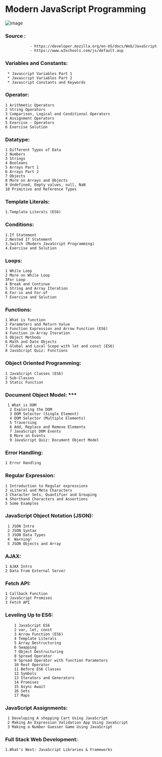 # Modern JavaScript Programming 
![image](https://github.com/ADATYA/JavaScript-by-bohubrihi/assets/97549431/238e5cc4-edb9-4865-9d1a-2221587d0273)

  ### Source : 
               - https://developer.mozilla.org/en-US/docs/Web/JavaScript
               - https://www.w3schools.com/js/default.asp 
               
 
  ### Variables and Constants:  
     * Javascript Variables Part 1
     * Javascript Variables Part 2
     * Javascript Constants and Keywords
     
### Operator:
    1 Arithmetic Operators
    2 String Operators
    3 Comparison, Logical and Conditional Operators
    4 Assignment Operators
    5 Exercise - Operators
    6 Exercise Solution
    
### Datatype:
    1 Different Types of Data
    2 Numbers
    3 Strings
    4 Booleans
    5 Arrays Part 1
    6 Arrays Part 2
    7 Objects
    8 More on Arrays and Objects
    9 Undefined, Empty values, null, NaN
    10 Primitive and Reference Types
    
### Template Literals:
    1.Template Literals (ES6)
    
### Conditions:
    1.If Statement
    2.Nested If Statement
    3.Switch (Modern JavaScript Programming)
    4.Exercise and Solution
    
### Loops:
    1 While Loop
    2 More on While Loop  
    3For Loop
    4 Break and Continue   
    5 String and Array Iteration   
    6 For-in and For-of  
    7 Exercise and Solution
    
### Functions:
    1 What is function 
    2 Parameters and Return Value 
    3 Function Expression and Arrow Function (ES6) 
    4 Function in Array Iteration  
    5 Object Methods    
    6 Math and Date Objects 
    7 Global and Local Scope with let and const (ES6)    
    8 JavaScript Quiz: Functions
    
### Object Oriented Programming:
    1 JavaScript Classes (ES6)
    2 Sub-Classes 
    3 Static Function
    
### Document Object Model: ***
     1 What is DOM
      2 Exploring the DOM
      3 DOM Selector (Single Element)
      4 DOM Selector (Multiple Elements)
      5 Traversing
      6 Add, Replace and Remove Elements
      7 JavaScript DOM Events
      8 More on Events
      9 JavaScript Quiz: Document Object Model
      
### Error Handling:
    1 Error Handling
    
### Regular Expression:
    1 Introduction to Regular expressions
    2 sLiteral and Meta Characters 
    3 Character Sets, Quantifier and Grouping
    4 Shorthand Characters and Assertions  
    5 Some Examples
    
### JavaScript Object Notation (JSON):
     1 JSON Intro    
     2 JSON Syntax
     3 JSON Data Types   
     4  Warning!
     5 JSON Objects and Array
     
### AJAX:
    1 AJAX Intro
    2 Data From External Server
    
### Fetch API:
    1 Callback Function
    2 JavaScript Promises
    3 Fetch API
    
### Leveling Up to ES6:
        1 JavaScript ES6
        2 var, let, const
        3 Arrow Function (ES6)
        4 Template Literals
        5 Array Destructuring
        6 Swapping
        7 Object Destructuring
        8 Spread Operator
        9 Spread Operator with function Parameters
        10 Rest Operator
        11 Before ES6 Classes
        12 Symbols
        13 Iterators and Generators
        14 Promises
        15 Async Await
        16 Sets
        17 Maps
        
### JavaScript Assignments:
     1 Developing A shopping Cart Using JavaScript     
     2 Making An Expression Validation App Using JavaScript 
     3 Making a Number Guesser Game Using JavaScript
     
### Full Stack Web Development:
    1.What's Next: JavaScript Libraries & Frameworks
